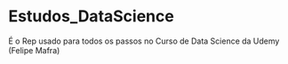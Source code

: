 # Estudos_DataScience
É o Rep usado para todos os passos no Curso de Data Science da Udemy (Felipe Mafra)
